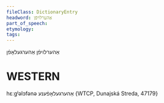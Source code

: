 ```yaml
---
fileClass: DictionaryEntry
headword: אַהערלויפֿן
part_of_speech: 
etymology: 
tags: 
---
```

אַהערלויפֿן
אַהערגעלאָפֿן

WESTERN
========

hɛːgʲəlɔfənə אַהערגעלאָפֿענע {WTCP, Dunajská Streda, 47179}
